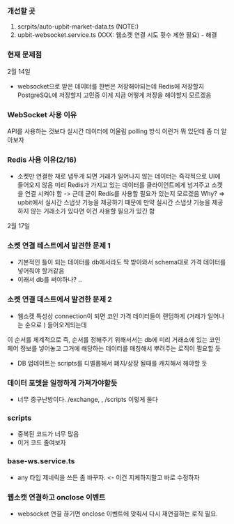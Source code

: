 ### 개선할 곳

1. scrpits/auto-upbit-market-data.ts (NOTE:)
2. upbit-websocket.service.ts (XXX: 웹소켓 연결 시도 횟수 제한 필요) - 해결

### 현재 문제점

2월 14일

- websocket으로 받은 데이터를 한번은 저장해야되는데
  Redis에 저장할지 PostgreSQL에 저장할지 고민중
  이게 지금 어떻게 저장을 해야할지 모르겠음

### WebSocket 사용 이유

API를 사용하는 것보다 실시간 데이터에 어울림
polling 방식 이런거 뭐 있던데 좀 더 알아보자

### Redis 사용 이유(2/16)

- 소켓만 연결한 채로 냅두게 되면 거래가 일어나지 않는 데이터는 즉각적으로 UI에 들어오지 않음
  미리 Redis가 가지고 있는 데이터를 클라이언트에게 넘겨주고 소켓을 연결 시켜야 함
  -> 근데 굳이 Redis를 사용할 필요가 있는지 모르겠음
  Why? => upbit에서 실시간 스냅샷 기능을 제공하기 때문에
  만약 실시간 스냅샷 기능을 제공하지 않는 거래소가 있다면 이건 사용할 필요가 있긴 함

2월 17일

### 소켓 연결 테스트에서 발견한 문제 1

- 기본적인 틀이 되는 데이터를 db에서라도 딱 받아와서 schema대로 가격 데이터를 넣어줘야 할거같음
- 이래서 db를 써야하나? ..

### 소켓 연결 데스트에서 발견한 문제 2

- 웹소켓 특성상 connection이 되면 코인 가격 데이터들이 랜덤하게 (거래가 일어나는 순으로 ) 들어오게되는데

이 순서를 체계적으로 즉, 순서를 정해주기 위해서서는
db에 미리 거래소에 있는 코인 페어 정보를 넣어놓고 그거에 해당하는 데이터를 매칭해서 뿌려주는 로직이 필요할 듯

- DB 업데이트는 scripts를 디벨롭해서 폐지/상장 될때를 캐치해서 해야할 듯

### 데이터 포멧을 일정하게 가져가야할듯

- 너무 중구난방이다.
  /exchange, , /scripts 이렇게 둘다

### scripts

- 중복된 코드가 너무 많음
- 이거 코드 줄여보자

### base-ws.service.ts

- any 타입 제네릭을 쓰든 좀 바꾸자. <- 이건 지체하지말고 바로 수정하자

### 웹소캣 연결하고 onclose 이벤트

- websocket 연결 끊기면 onclose 이벤트에 맞춰서
  다시 재연결하는 로직 필요.

###
